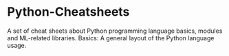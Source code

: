 # Python-Cheatsheets
A set of cheat sheets about Python programming language basics, modules and ML-related libraries.
Basics: A general layout of the Python language usage.

